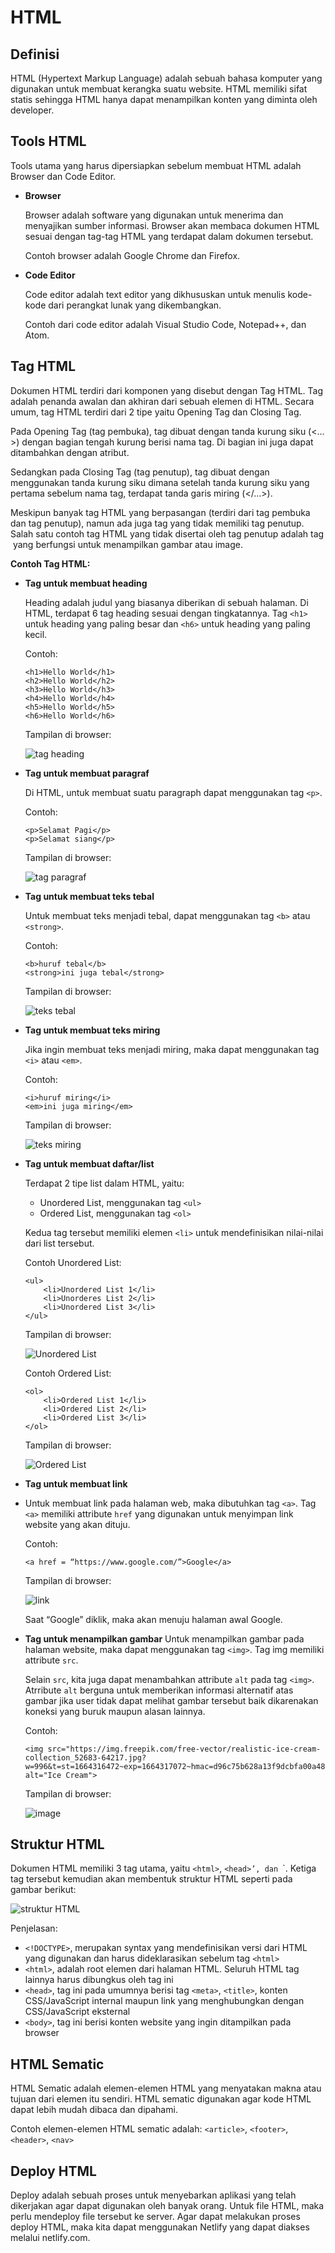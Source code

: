 # HTML

## Definisi
HTML (Hypertext Markup Language) adalah sebuah bahasa komputer yang digunakan untuk membuat kerangka suatu website. HTML memiliki sifat statis sehingga HTML hanya dapat menampilkan konten yang diminta oleh developer.

## Tools HTML
Tools utama yang harus dipersiapkan sebelum membuat HTML adalah Browser dan Code Editor.
- **Browser**

  Browser adalah software yang digunakan untuk menerima dan menyajikan sumber informasi. Browser akan membaca dokumen HTML sesuai dengan tag-tag HTML yang terdapat       dalam dokumen tersebut.
  
  Contoh browser adalah Google Chrome dan Firefox.

- **Code Editor**

  Code editor adalah text editor yang dikhususkan untuk menulis kode-kode dari perangkat lunak yang dikembangkan. 
  
  Contoh dari code editor adalah Visual Studio Code, Notepad++, dan Atom.
  
## Tag HTML
Dokumen HTML terdiri dari komponen yang disebut dengan Tag HTML. Tag adalah penanda awalan dan akhiran dari sebuah elemen di HTML. Secara umum, tag HTML terdiri dari 2 tipe yaitu Opening Tag dan Closing Tag.

Pada Opening Tag (tag pembuka), tag dibuat dengan tanda kurung siku (<…>) dengan bagian tengah kurung berisi nama tag. Di bagian ini juga dapat ditambahkan dengan atribut.

Sedangkan pada Closing Tag (tag penutup), tag dibuat dengan menggunakan tanda kurung siku dimana setelah tanda kurung siku yang pertama sebelum nama tag, terdapat tanda garis miring (</…>).

Meskipun banyak tag HTML yang berpasangan (terdiri dari tag pembuka dan tag penutup), namun ada juga tag yang tidak memiliki tag penutup. Salah satu contoh tag HTML yang tidak disertai oleh tag penutup adalah tag <img> yang berfungsi untuk menampilkan gambar atau image.

**Contoh Tag HTML:**

- **Tag untuk membuat heading**

  Heading adalah judul yang biasanya diberikan di sebuah halaman. Di HTML, terdapat 6 tag heading sesuai dengan tingkatannya. Tag `<h1>` untuk heading yang paling     besar dan `<h6>` untuk heading yang paling kecil.

  Contoh:
  ```
  <h1>Hello World</h1>
  <h2>Hello World</h2>
  <h3>Hello World</h3>
  <h4>Hello World</h4>
  <h5>Hello World</h5>
  <h6>Hello World</h6>
  ```

  Tampilan di browser:

  ![tag heading](https://github.com/fiir09/Writing-and-Presentation-Test/blob/main/Module%2003%20-%20HTML/tag%20heading.jpg)

- **Tag untuk membuat paragraf**

  Di HTML, untuk membuat suatu paragraph dapat menggunakan tag `<p>`.

  Contoh:
  ```
  <p>Selamat Pagi</p>
  <p>Selamat siang</p>
  ```

  Tampilan di browser:

  ![tag paragraf](https://github.com/fiir09/Writing-and-Presentation-Test/blob/main/Module%2003%20-%20HTML/tag%20paragraf.jpg)

- **Tag untuk membuat teks tebal**

  Untuk membuat teks menjadi tebal, dapat menggunakan tag `<b>` atau `<strong>`.

  Contoh:
  ```
  <b>huruf tebal</b>
  <strong>ini juga tebal</strong>
  ```

  Tampilan di browser:
  
  ![teks tebal](https://github.com/fiir09/Writing-and-Presentation-Test/blob/main/Module%2003%20-%20HTML/teks%20tebal.jpg)

- **Tag untuk membuat teks miring**

  Jika ingin membuat teks menjadi miring, maka dapat menggunakan tag `<i>` atau `<em>`.

  Contoh:
  ```
  <i>huruf miring</i>
  <em>ini juga miring</em>
  ```
  
  Tampilan di browser:
  
  ![teks miring](https://github.com/fiir09/Writing-and-Presentation-Test/blob/main/Module%2003%20-%20HTML/teks%20miring.jpg)

- **Tag untuk membuat daftar/list**

  Terdapat 2 tipe list dalam HTML, yaitu:
  - Unordered List, menggunakan tag `<ul>`
  - Ordered List, menggunakan tag `<ol>`
  
  Kedua tag tersebut memiliki elemen `<li>` untuk mendefinisikan nilai-nilai dari list tersebut.
  
  Contoh Unordered List:
  ```
  <ul>
	  <li>Unordered List 1</li>
	  <li>Unorderes List 2</li>
	  <li>Unordered List 3</li>
  </ul>
  ```
  Tampilan di browser:
  
  ![Unordered List](https://github.com/fiir09/Writing-and-Presentation-Test/blob/main/Module%2003%20-%20HTML/Unordered%20List.jpg)
  
  Contoh Ordered List:
  ```
  <ol>
	  <li>Ordered List 1</li>
	  <li>Ordered List 2</li>
	  <li>Ordered List 3</li>
  </ol>
  ```
  Tampilan di browser:
  
  ![Ordered List](https://github.com/fiir09/Writing-and-Presentation-Test/blob/main/Module%2003%20-%20HTML/Ordered%20List.jpg)
  
- **Tag untuk membuat link**
- 
  Untuk membuat link pada halaman web, maka dibutuhkan tag `<a>`. Tag `<a>` memiliki attribute `href` yang digunakan untuk menyimpan link website yang akan dituju.
  
  Contoh:
  ```
  <a href = “https://www.google.com/”>Google</a>
  ```
  
  Tampilan di browser:
  
  ![link](https://github.com/fiir09/Writing-and-Presentation-Test/blob/main/Module%2003%20-%20HTML/link.jpg)
  
  Saat “Google” diklik, maka akan menuju halaman awal Google.
  
- **Tag untuk menampilkan gambar**
  Untuk menampilkan gambar pada halaman website, maka dapat menggunakan tag `<img>`. Tag img memiliki attribute `src`.
  
  Selain `src`, kita juga dapat menambahkan attribute `alt` pada tag `<img>`. Atrribute `alt` berguna untuk memberikan informasi alternatif atas gambar jika user    tidak dapat melihat gambar tersebut baik dikarenakan koneksi yang buruk maupun alasan lainnya. 
  
  Contoh:
  ```
  <img src="https://img.freepik.com/free-vector/realistic-ice-cream-collection_52683-64217.jpg?w=996&t=st=1664316472~exp=1664317072~hmac=d96c75b628a13f9dcbfa00a487a0d9b3a64b7f4d0450c66e4575df32551959e8" alt="Ice Cream">
  ```
  
  Tampilan di browser:
  
  ![image](https://github.com/fiir09/Writing-and-Presentation-Test/blob/main/Module%2003%20-%20HTML/image.jpg)
  

## Struktur HTML
Dokumen HTML memiliki 3 tag utama, yaitu `<html>`, `<head>’, dan `<body>`. Ketiga tag tersebut kemudian akan membentuk struktur HTML seperti pada gambar berikut:

![struktur HTML](https://github.com/fiir09/Writing-and-Presentation-Test/blob/main/Module%2003%20-%20HTML/struktur%20HTML.jpg)

Penjelasan:

-	`<!DOCTYPE>`, merupakan syntax yang mendefinisikan versi dari HTML yang digunakan dan harus dideklarasikan sebelum tag `<html>`
- `<html>`, adalah root elemen dari halaman HTML. Seluruh HTML tag lainnya harus dibungkus oleh tag ini
-	`<head>`, tag ini pada umumnya berisi tag `<meta>`, `<title>`, konten CSS/JavaScript internal maupun link yang menghubungkan dengan CSS/JavaScript eksternal
-	`<body>`, tag ini berisi konten website yang ingin ditampilkan pada browser 

## HTML Sematic
HTML Sematic adalah elemen-elemen HTML yang menyatakan makna atau tujuan dari elemen itu sendiri. HTML sematic digunakan agar kode HTML dapat lebih mudah dibaca dan dipahami.

Contoh elemen-elemen HTML sematic adalah:
`<article>`, `<footer>`, `<header>`, `<nav>`


## Deploy HTML
Deploy adalah sebuah proses untuk menyebarkan aplikasi yang telah dikerjakan agar dapat digunakan oleh banyak orang. Untuk file HTML, maka perlu mendeploy file tersebut ke server. Agar dapat melakukan proses deploy HTML, maka kita dapat menggunakan Netlify yang dapat diakses melalui netlify.com. 
